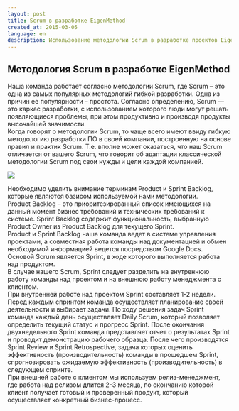 ```yaml
---
layout: post
title: Scrum в разработке EigenMethod
created_at: 2015-03-05
language: en
description: Использование методологии Scrum в разработке проектов EigenMethod.
---
```


## Методология Scrum в разработке EigenMethod

Наша команда работает согласно методологии Scrum, где Scrum – это одна из самых популярных методологий гибкой разработки. Одна из причин ее популярности – простота. Согласно определению, Scrum — это каркас разработки, с использованием которого люди могут решать появляющиеся проблемы, при этом продуктивно и производя продукты высочайшей значимости.  
Когда говорят о методологии Scrum, то чаще всего имеют ввиду гибкую методологию разработки ПО в своей компании, построенную на основе правил и практик Scrum. Т.е. вполне может оказаться, что наш Scrum отличается от вашего Scrum, что говорит об адаптации классической методологии Scrum под свои нужды и цели каждой компанией.

![](http://eigenmethod.com/img/scrum.png)  

Необходимо уделить внимание терминам Product и Sprint Backlog, которые являются базисом используемой нами методологии.  
Product Backlog – это приоритезированный список имеющихся на данный момент бизнес требований и технических требований к системе. Sprint Backlog содержит функциональность, выбранную Product Owner из Product Backlog для текущего Sprint.  
Product и Sprint Backlog наша команда ведет в системе управления проектами, а совместная работа команды над документацией и обмен необходимой информацией ведется посредством Google Docs.  
Основой Scrum является Sprint, в ходе которого выполняется работа над продуктом.  
В случае нашего Scrum, Sprint следует разделить на внутреннюю работу команды над проектом и на внешнюю работу менеджмента с клиентом.  
При внутренней работе над проектом Sprint составляет 1-2 недели. Перед каждым спринтом команда осуществляет планирование своей деятельности и выбирает задачи. По ходу решения задач Sprint команда каждый день осуществляет Daily Scrum, который позволяет определить текущий статус и прогресс Sprint. После окончания двухнедельного Sprint команда представляет отчет о результатах Sprint и проводит демонстрацию рабочего образца. После чего производятся Sprint Review и Sprint Retrospective, задача которых оценить эффективность (производительность) команды в прошедшем Sprint, спрогнозировать ожидаемую эффективность (производительность) в следующем спринте.  
При внешней работе с клиентом мы используем релиз-менеджмент, где работа над релизом длится 2-3 месяца, по окончанию которой клиент получает готовый и проверенный продукт, который осуществляет конкретный бизнес-процесс.  
